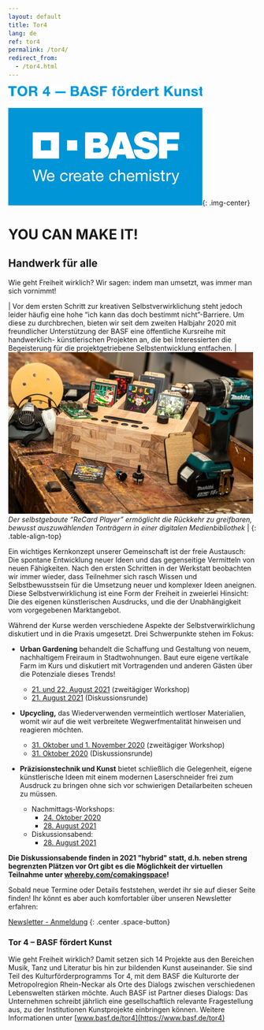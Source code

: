 ```yaml
---
layout: default
title: Tor4
lang: de
ref: tor4
permalink: /tor4/
redirect_from:
  - /tor4.html
---
```



![TOR4 Logo](/assets/images/basf_tor4.png "Tor4 Logo"){: .img-center}


# YOU CAN MAKE IT!

## Handwerk für alle


Wie geht Freiheit wirklich? Wir sagen: indem man umsetzt, was immer man sich vornimmt! 

| Vor dem ersten Schritt zur kreativen Selbstverwirklichung steht jedoch leider häufig eine hohe “ich kann das doch bestimmt nicht”-Barriere. Um diese zu durchbrechen, bieten wir seit dem zweiten Halbjahr 2020 mit freundlicher Unterstützung der BASF eine öffentliche Kursreihe mit handwerklich- künstlerischen Projekten an, die bei Interessierten die Begeisterung für die projektgetriebene Selbstentwicklung entfachen. | ![Recard Player](/assets/images/recard_player.jpeg) *Der selbstgebaute “ReCard Player” ermöglicht die Rückkehr zu greifbaren, bewusst auszuwählenden Tonträgern in einer digitalen Medienbibliothek* |
{: .table-align-top}

Ein wichtiges Kernkonzept unserer Gemeinschaft ist der freie Austausch: Die spontane Entwicklung neuer Ideen und das gegenseitige Vermitteln von neuen Fähigkeiten. Nach den ersten Schritten in der Werkstatt beobachten wir immer wieder, dass Teilnehmer sich rasch Wissen und Selbstbewusstsein für die Umsetzung neuer und komplexer Ideen aneignen. Diese Selbstverwirklichung ist eine Form der Freiheit in zweierlei Hinsicht: Die des eigenen künstlerischen Ausdrucks, und die der Unabhängigkeit vom vorgegebenen Marktangebot. 

Während der Kurse werden verschiedene Aspekte der Selbstverwirklichung diskutiert und in die Praxis umgesetzt. Drei Schwerpunkte stehen im Fokus:

* **Urban Gardening** behandelt die Schaffung und Gestaltung von neuem, nachhaltigem Freiraum in Stadtwohnungen. Baut
  eure eigene vertikale Farm im Kurs und diskutiert mit Vortragenden und anderen Gästen über die Potenziale dieses
  Trends!
    * [21. und 22. August 2021](https://www.eventbrite.de/e/you-can-make-it-handwerk-fur-alle-urban-gardening-tickets-164979182175) (zweitägiger Workshop)
    * [21. August 2021](https://www.eventbrite.de/e/diskussionsabend-urban-gardening-tickets-164979557297) (Diskussionsrunde)

* **Upcycling,** das Wiederverwenden vermeintlich wertloser Materialien, womit wir auf die weit verbreitete
  Wegwerfmentalität hinweisen und reagieren möchten.
    * [31. Oktober und 1. November 2020](https://www.eventbrite.de/e/120516164091) (zweitägiger Workshop)
    * [31. Oktober 2020](https://www.eventbrite.de/e/120518362667) (Diskussionsrunde)

* **Präzisionstechnik und Kunst** bietet schließlich die Gelegenheit, eigene künstlerische Ideen mit einem modernen
  Laserschneider frei zum Ausdruck zu bringen ohne sich vor schwierigen Detailarbeiten scheuen zu müssen.
    * Nachmittags-Workshops:
      * [24. Oktober 2020](https://www.eventbrite.de/e/120420530047)
      * [28. August 2021](https://www.eventbrite.de/e/you-can-make-it-prazisionstechnik-trifft-kunst-tickets-165678333355)
    * Diskussionsabend:
      * [28. August 2021](https://www.eventbrite.de/e/diskussionsabend-prazisionstechnik-trifft-kunst-tickets-165679444679)

**Die Diskussionsabende finden in 2021 "hybrid" statt, d.h. neben streng begrenzten Plätzen vor Ort gibt es die Möglichkeit der virtuellen Teilnahme unter [whereby.com/comakingspace](https://whereby.com/comakingspace)!**

Sobald neue Termine oder Details feststehen, werdet ihr sie auf dieser Seite finden! Ihr könnt es aber auch komfortabler
über unseren Newsletter erfahren:


[Newsletter - Anmeldung](https://lists.schokokeks.org/mailman/listinfo.cgi/comaking-news)
{: .center .space-button}

### Tor 4 – BASF fördert Kunst

Wie geht Freiheit wirklich? Damit setzen sich 14 Projekte aus den Bereichen Musik, Tanz und Literatur bis hin zur
bildenden Kunst auseinander. Sie sind Teil des Kulturförderprogramms Tor 4, mit dem BASF die Kulturorte der
Metropolregion Rhein-Neckar als Orte des Dialogs zwischen verschiedenen Lebenswelten stärken möchte. Auch BASF ist
Partner dieses Dialogs: Das Unternehmen schreibt jährlich eine gesellschaftlich relevante Fragestellung aus, zu der
Institutionen Kunstprojekte einbringen können. Weitere Informationen unter [www.basf.de/tor4](https://www.basf.de/tor4)
